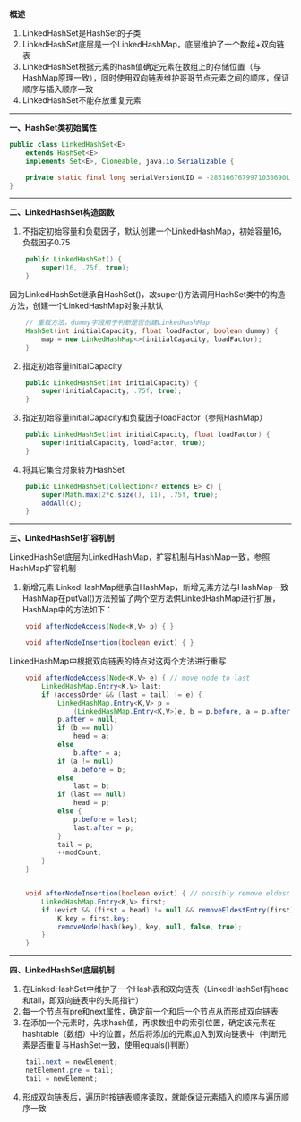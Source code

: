 **概述**

1. LinkedHashSet是HashSet的子类
2. LinkedHashSet底层是一个LinkedHashMap，底层维护了一个数组+双向链表
3. LinkedHashSet根据元素的hash值确定元素在数组上的存储位置（与HashMap原理一致），同时使用双向链表维护哥哥节点元素之间的顺序，保证顺序与插入顺序一致
4. LinkedHashSet不能存放重复元素
***
**一、HashSet类初始属性**
```java
public class LinkedHashSet<E>
    extends HashSet<E>
    implements Set<E>, Cloneable, java.io.Serializable {

    private static final long serialVersionUID = -2851667679971038690L;
}
```
***
**二、LinkedHashSet构造函数**

1. 不指定初始容量和负载因子，默认创建一个LinkedHashMap，初始容量16，负载因子0.75
```java
    public LinkedHashSet() {
        super(16, .75f, true);
    }
```
因为LinkedHashSet继承自HashSet()，故super()方法调用HashSet类中的构造方法，创建一个LinkedHashMap对象并默认
```java
    // 重载方法，dummy字段用于判断是否创建LinkedHashMap
    HashSet(int initialCapacity, float loadFactor, boolean dummy) {
        map = new LinkedHashMap<>(initialCapacity, loadFactor);
    }
```
2. 指定初始容量initialCapacity
```java
    public LinkedHashSet(int initialCapacity) {
        super(initialCapacity, .75f, true);
    }
```
3. 指定初始容量initialCapacity和负载因子loadFactor（参照HashMap）
```java
    public LinkedHashSet(int initialCapacity, float loadFactor) {
        super(initialCapacity, loadFactor, true);
    }
```
4. 将其它集合对象转为HashSet
```java
    public LinkedHashSet(Collection<? extends E> c) {
        super(Math.max(2*c.size(), 11), .75f, true);
        addAll(c);
    }
```
***
**三、LinkedHashSet扩容机制**

LinkedHashSet底层为LinkedHashMap，扩容机制与HashMap一致，参照HashMap扩容机制

1. 新增元素
LinkedHashMap继承自HashMap，新增元素方法与HashMap一致
HashMap在putVal()方法预留了两个空方法供LinkedHashMap进行扩展，HashMap中的方法如下：
```java
    void afterNodeAccess(Node<K,V> p) { }

    void afterNodeInsertion(boolean evict) { }
```
LinkedHashMap中根据双向链表的特点对这两个方法进行重写
```java
    void afterNodeAccess(Node<K,V> e) { // move node to last
        LinkedHashMap.Entry<K,V> last;
        if (accessOrder && (last = tail) != e) {
            LinkedHashMap.Entry<K,V> p =
                (LinkedHashMap.Entry<K,V>)e, b = p.before, a = p.after;
            p.after = null;
            if (b == null)
                head = a;
            else
                b.after = a;
            if (a != null)
                a.before = b;
            else
                last = b;
            if (last == null)
                head = p;
            else {
                p.before = last;
                last.after = p;
            }
            tail = p;
            ++modCount;
        }
    }


    void afterNodeInsertion(boolean evict) { // possibly remove eldest
        LinkedHashMap.Entry<K,V> first;
        if (evict && (first = head) != null && removeEldestEntry(first)) {
            K key = first.key;
            removeNode(hash(key), key, null, false, true);
        }
    }
```

***
**四、LinkedHashSet底层机制**	
1. 在LinkedHashSet中维护了一个Hash表和双向链表（LinkedHashSet有head和tail，即双向链表中的头尾指针）
2. 每一个节点有pre和next属性，确定前一个和后一个节点从而形成双向链表
3. 在添加一个元素时，先求hash值，再求数组中的索引位置，确定该元素在hashtable（数组）中的位置，然后将添加的元素加入到双向链表中（判断元素是否重复与HashSet一致，使用equals()判断）
```java
    tail.next = newElement;
    netElement.pre = tail;
    tail = newElement;
```
4. 形成双向链表后，遍历时按链表顺序读取，就能保证元素插入的顺序与遍历顺序一致
